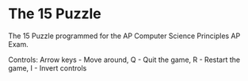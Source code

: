 # The 15 Puzzle
The 15 Puzzle programmed for the AP Computer Science Principles AP Exam.

Controls:
Arrow keys - Move around,
Q - Quit the game,
R - Restart the game,
I - Invert controls

